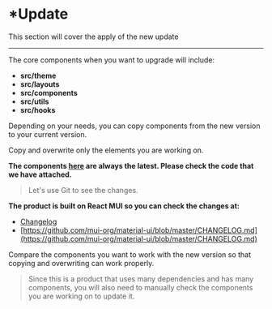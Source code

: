*Update
======

This section will cover the apply of the new update

* * *

The core components when you want to upgrade will include:

*   **src/theme**
*   **src/layouts**
*   **src/components**
*   **src/utils**
*   **src/hooks**

Depending on your needs, you can copy components from the new version to your current version.

Copy and overwrite only the elements you are working on.

**The components [here](https://minimals.cc/components) are always the latest. Please check the code that we have attached.**

> Let's use Git to see the changes.

  

**The product is built on React MUI so you can check the changes at:**

*   [Changelog](/changelog)
*   [https://github.com/mui-org/material-ui/blob/master/CHANGELOG.md](https://github.com/mui-org/material-ui/blob/master/CHANGELOG.md)

Compare the components you want to work with the new version so that copying and overwriting can work properly.

> Since this is a product that uses many dependencies and has many components, you will also need to manually check the components you are working on to update it.


